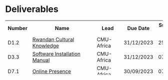 # Deliverables

<table class="style-1" style="height: 174px;" width="425">
<tbody>
<tr>
<th style="min-width: 25px;">Number</th>
<th  style="min-width: 190px;">Name</th>
<th  style="min-width: 70px;">Lead</th>
<th style="min-width: 70px;">Due Date</th>
<th style="min-width: 70px;">Submission Date</th>
</tr>
<tr>
<td>D1.2</td>
<td><a href="https://cssr4africa.github.io/deliverables/CSSR4Africa_Deliverable_D1.2.pdf">Rwandan Cultural Knowledge</a></td>
<td>CMU-Africa</td>
<td>31/12/2023</td>
<td>25/10/2023</td>
</tr>
<tr>
<td>D3.3</td>
<td><a href="https://cssr4africa.github.io/deliverables/CSSR4Africa_Deliverable_D3.3.pdf">Software Installation Manual</a></td>
<td>CMU-Africa</td>
<td>31/12/2023</td>
<td>07/09/2023</td>
</tr>
<tr>
<td>D7.1</td>
<td><a href="https://cssr4africa.github.io/deliverables/CSSR4Africa_Deliverable_D7.1.pdf">Online Presence</a></td>
<td>CMU-Africa</td>
<td>30/09/2023</td>
<td>07/08/2023</td>
</tr>
</tbody>
</table>
